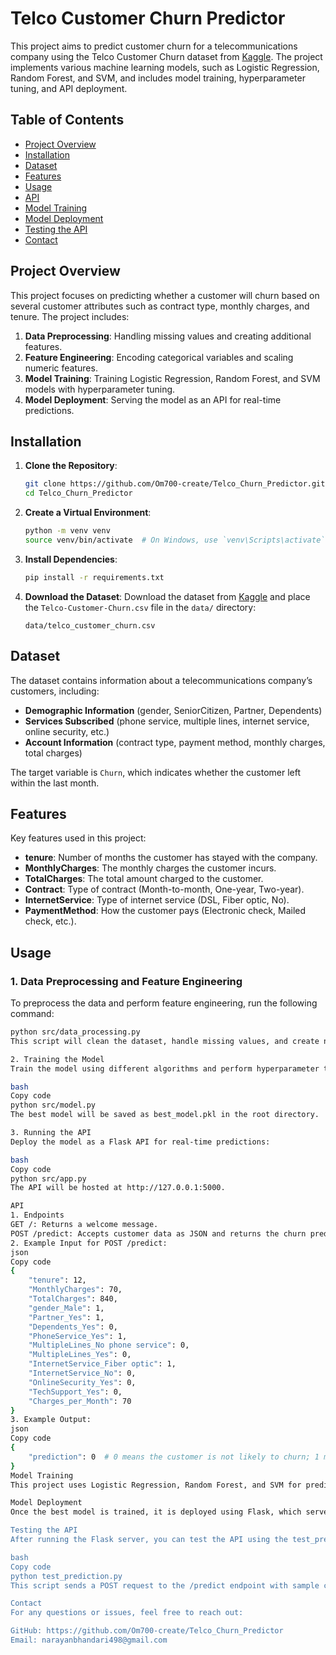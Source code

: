 # Telco Customer Churn Predictor

This project aims to predict customer churn for a telecommunications company using the Telco Customer Churn dataset from [Kaggle](https://www.kaggle.com/datasets/blastchar/telco-customer-churn). The project implements various machine learning models, such as Logistic Regression, Random Forest, and SVM, and includes model training, hyperparameter tuning, and API deployment.

## Table of Contents
- [Project Overview](#project-overview)
- [Installation](#installation)
- [Dataset](#dataset)
- [Features](#features)
- [Usage](#usage)
- [API](#api)
- [Model Training](#model-training)
- [Model Deployment](#model-deployment)
- [Testing the API](#testing-the-api)
- [Contact](#contact)

## Project Overview
This project focuses on predicting whether a customer will churn based on several customer attributes such as contract type, monthly charges, and tenure. The project includes:
1. **Data Preprocessing**: Handling missing values and creating additional features.
2. **Feature Engineering**: Encoding categorical variables and scaling numeric features.
3. **Model Training**: Training Logistic Regression, Random Forest, and SVM models with hyperparameter tuning.
4. **Model Deployment**: Serving the model as an API for real-time predictions.

## Installation

1. **Clone the Repository**:
    ```bash
    git clone https://github.com/Om700-create/Telco_Churn_Predictor.git
    cd Telco_Churn_Predictor
    ```

2. **Create a Virtual Environment**:
    ```bash
    python -m venv venv
    source venv/bin/activate  # On Windows, use `venv\Scripts\activate`
    ```

3. **Install Dependencies**:
    ```bash
    pip install -r requirements.txt
    ```

4. **Download the Dataset**:
    Download the dataset from [Kaggle](https://www.kaggle.com/datasets/blastchar/telco-customer-churn) and place the `Telco-Customer-Churn.csv` file in the `data/` directory:
    ```
    data/telco_customer_churn.csv
    ```

## Dataset
The dataset contains information about a telecommunications company’s customers, including:
- **Demographic Information** (gender, SeniorCitizen, Partner, Dependents)
- **Services Subscribed** (phone service, multiple lines, internet service, online security, etc.)
- **Account Information** (contract type, payment method, monthly charges, total charges)

The target variable is `Churn`, which indicates whether the customer left within the last month.

## Features
Key features used in this project:
- **tenure**: Number of months the customer has stayed with the company.
- **MonthlyCharges**: The monthly charges the customer incurs.
- **TotalCharges**: The total amount charged to the customer.
- **Contract**: Type of contract (Month-to-month, One-year, Two-year).
- **InternetService**: Type of internet service (DSL, Fiber optic, No).
- **PaymentMethod**: How the customer pays (Electronic check, Mailed check, etc.).

## Usage

### 1. Data Preprocessing and Feature Engineering
To preprocess the data and perform feature engineering, run the following command:
```bash
python src/data_processing.py
This script will clean the dataset, handle missing values, and create new features. The processed data will be saved in the data/processed/ folder.

2. Training the Model
Train the model using different algorithms and perform hyperparameter tuning:

bash
Copy code
python src/model.py
The best model will be saved as best_model.pkl in the root directory.

3. Running the API
Deploy the model as a Flask API for real-time predictions:

bash
Copy code
python src/app.py
The API will be hosted at http://127.0.0.1:5000.

API
1. Endpoints
GET /: Returns a welcome message.
POST /predict: Accepts customer data as JSON and returns the churn prediction.
2. Example Input for POST /predict:
json
Copy code
{
    "tenure": 12,
    "MonthlyCharges": 70,
    "TotalCharges": 840,
    "gender_Male": 1,
    "Partner_Yes": 1,
    "Dependents_Yes": 0,
    "PhoneService_Yes": 1,
    "MultipleLines_No phone service": 0,
    "MultipleLines_Yes": 0,
    "InternetService_Fiber optic": 1,
    "InternetService_No": 0,
    "OnlineSecurity_Yes": 0,
    "TechSupport_Yes": 0,
    "Charges_per_Month": 70
}
3. Example Output:
json
Copy code
{
    "prediction": 0  # 0 means the customer is not likely to churn; 1 means the customer is likely to churn.
}
Model Training
This project uses Logistic Regression, Random Forest, and SVM for predicting churn. The models are tuned using GridSearchCV to find the best hyperparameters, and the best model is saved for deployment.

Model Deployment
Once the best model is trained, it is deployed using Flask, which serves predictions via an API. The API accepts JSON input and returns churn predictions based on the customer's data.

Testing the API
After running the Flask server, you can test the API using the test_prediction.py script:

bash
Copy code
python test_prediction.py
This script sends a POST request to the /predict endpoint with sample customer data and prints the churn prediction.

Contact
For any questions or issues, feel free to reach out:

GitHub: https://github.com/Om700-create/Telco_Churn_Predictor
Email: narayanbhandari498@gmail.com



